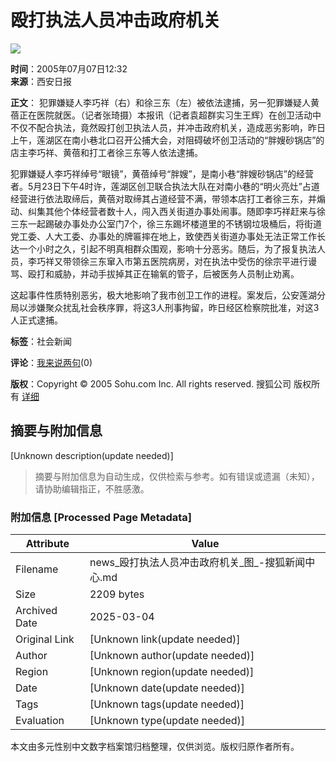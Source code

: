 # 殴打执法人员冲击政府机关

![](https://photocdn.sohu.com/20050707/Img226225240.jpg)

**时间**：2005年07月07日12:32  
**来源**：西安日报

**正文**：
犯罪嫌疑人李巧祥（右）和徐三东（左）被依法逮捕，另一犯罪嫌疑人黄蓓正在医院就医。（记者张琦摄）本报讯（记者袁超群实习生王辉）在创卫活动中不仅不配合执法，竟然殴打创卫执法人员，并冲击政府机关，造成恶劣影响，昨日上午，莲湖区在南小巷北口召开公捕大会，对阻碍破坏创卫活动的“胖嫂砂锅店”的店主李巧祥、黄蓓和打工者徐三东等人依法逮捕。 

犯罪嫌疑人李巧祥绰号“眼镜”，黄蓓绰号“胖嫂”，是南小巷“胖嫂砂锅店”的经营者。5月23日下午4时许，莲湖区创卫联合执法大队在对南小巷的“明火亮灶”占道经营进行依法取缔后，黄蓓对取缔其占道经营不满，带领本店打工者徐三东，并煽动、纠集其他个体经营者数十人，闯入西关街道办事处闹事。随即李巧祥赶来与徐三东一起踢破办事处办公室门7个，徐三东踢坏楼道里的不锈钢垃圾桶后，将街道党工委、人大工委、办事处的牌匾摔在地上，致使西关街道办事处无法正常工作长达一个小时之久，引起不明真相群众围观，影响十分恶劣。随后，为了报复执法人员，李巧祥又带领徐三东窜入市第五医院病房，对在执法中受伤的徐宗平进行谩骂、殴打和威胁，并动手拔掉其正在输氧的管子，后被医务人员制止劝离。 

这起事件性质特别恶劣，极大地影响了我市创卫工作的进程。案发后，公安莲湖分局以涉嫌聚众扰乱社会秩序罪，将这3人刑事拘留，昨日经区检察院批准，对这3人正式逮捕。

**标签**：社会新闻

**评论**：[我来说两句](https://comment.news.sohu.com/comment/topic.jsp?id=226225239)(0)

**版权**：Copyright © 2005 Sohu.com Inc. All rights reserved. 搜狐公司 版权所有 [详细](https://www.sohu.com/about/copyright.html)
<!-- tcd_original_link https://news.sohu.com/20050707/n226225239.shtml -->


## 摘要与附加信息

<!-- tcd_abstract -->
[Unknown description(update needed)]
<!-- tcd_abstract_end -->

> 摘要与附加信息为自动生成，仅供检索与参考。如有错误或遗漏（未知），请协助编辑指正，不胜感激。

### 附加信息 [Processed Page Metadata]

| Attribute       | Value                                  |
|-----------------|----------------------------------------|
| Filename        | news_殴打执法人员冲击政府机关_图_-搜狐新闻中心.md                             |
| Size            | 2209 bytes                           |
| Archived Date   | 2025-03-04                             |
| Original Link   | [Unknown link(update needed)]                       |
| Author          | [Unknown author(update needed)]                               |
| Region          | [Unknown region(update needed)]                               |
| Date            | [Unknown date(update needed)]                                 |
| Tags            | [Unknown tags(update needed)]                                 |
| Evaluation            | [Unknown type(update needed)]                                 |
<!-- tcd_table_end -->

本文由多元性别中文数字档案馆归档整理，仅供浏览。版权归原作者所有。
